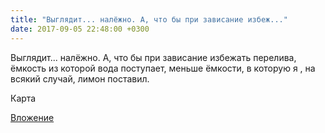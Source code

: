 ```yaml
---
title: "Выглядит... налёжно. А, что бы при зависание избеж..."
date: 2017-09-05 22:48:00 +0300
---
```


Выглядит... налёжно. А, что бы при зависание избежать перелива, ёмкость из которой вода поступает, меньше ёмкости, в которую я , на всякий случай, лимон поставил.

Карта

[Вложение](/assets/vk_photos/1/ke7kpcEEc3s.jpg)

